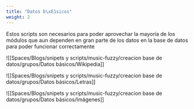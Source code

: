 ```yaml
---
title: "Datos b\xE1sicos"
weight: 2
---
```


Estos scripts son necesarios para poder aprovechar la mayoría de los módulos que aun dependen en gran parte de los datos en la base de datos para poder funcionar correctamente



![[Spaces/Blogs/snipets y scripts/music-fuzzy/creacion base de datos/grupos/Datos básicos/Wikipedia]]

![[Spaces/Blogs/snipets y scripts/music-fuzzy/creacion base de datos/grupos/Datos básicos/Letras]]

![[Spaces/Blogs/snipets y scripts/music-fuzzy/creacion base de datos/grupos/Datos básicos/Imágenes]]

